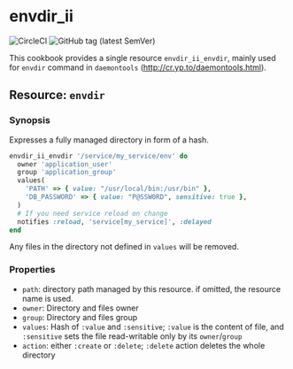 # envdir_ii

![CircleCI](https://img.shields.io/circleci/build/github/limitusus/envdir_ii/master?token=4cd3700996f9934222b4899ee5d84dfe3a2f62a7)
![GitHub tag (latest SemVer)](https://img.shields.io/github/v/tag/limitusus/envdir_ii)

This cookbook provides a single resource `envdir_ii_envdir`, mainly
used for `envdir` command in `daemontools`
(http://cr.yp.to/daemontools.html).

## Resource: `envdir`

### Synopsis

Expresses a fully managed directory in form of a hash.

```ruby
envdir_ii_envdir '/service/my_service/env' do
  owner 'application_user'
  group 'application_group'
  values(
    'PATH' => { value: "/usr/local/bin:/usr/bin" },
    'DB_PASSWORD' => { value: "P@SSW0RD", sensitive: true },
  )
  # If you need service reload on change
  notifies :reload, 'service[my_service]', :delayed
end
```

Any files in the directory not defined in `values` will be removed.

### Properties

- `path`: directory path managed by this resource. if omitted, the resource name is used.
- `owner`: Directory and files owner
- `group`: Directory and files group
- `values`: Hash of `:value` and `:sensitive`; `:value` is the content of file, and `:sensitive` sets the file read-writable only by its `owner`/`group`
- `action`: either `:create` or `:delete`; `:delete` action deletes the whole directory
